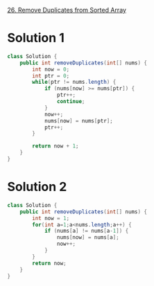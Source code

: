 [26. Remove Duplicates from Sorted Array](https://leetcode.com/problems/remove-duplicates-from-sorted-array)

# Solution 1

```java
class Solution {
    public int removeDuplicates(int[] nums) {
        int now = 0;
        int ptr = 0;
        while(ptr != nums.length) {
            if (nums[now] >= nums[ptr]) {
                ptr++;
                continue;
            }
            now++;
            nums[now] = nums[ptr];
            ptr++;
        }

        return now + 1;
    }
}
```

# Solution 2
```java
class Solution {
    public int removeDuplicates(int[] nums) {
        int now = 1;
        for(int a=1;a<nums.length;a++) {
            if (nums[a] != nums[a-1]) {
                nums[now] = nums[a];
                now++;
            }
        }
        return now;
    }
}
```
